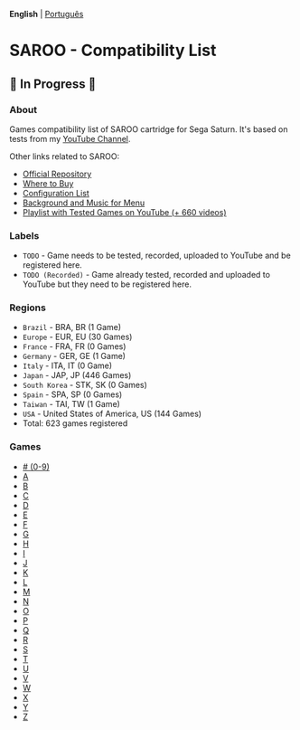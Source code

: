 **English** | [Português](pt-br.md)

# SAROO - Compatibility List

## :construction: In Progress :construction:

### About

Games compatibility list of SAROO cartridge for Sega Saturn.
It's based on tests from my [YouTube Channel](https://www.youtube.com/@chap3l).

Other links related to SAROO:

- [Official Repository](https://github.com/tpunix/SAROO)
- [Where to Buy](Info/Buy/README.md)
- [Configuration List](https://github.com/williamdsw/saroo-configuration-list)
- [Background and Music for Menu](https://github.com/williamdsw/saroo-backgrounds)
- [Playlist with Tested Games on YouTube (+ 660 videos)](https://www.youtube.com/playlist?list=PLmsMlzwbRlgLngxWI9ZzPK44Gix1Ek-ZO)

### Labels

- `TODO` - Game needs to be tested, recorded, uploaded to YouTube and be registered here.
- `TODO (Recorded)` - Game already tested, recorded and uploaded to YouTube but they need to be registered here.

### Regions

- `Brazil` - BRA, BR (1 Game)
- `Europe` - EUR, EU (30 Games)
- `France` - FRA, FR (0 Games)
- `Germany` - GER, GE (1 Game)
- `Italy` - ITA, IT (0 Game)
- `Japan` - JAP, JP (446 Games)
- `South Korea` - STK, SK (0 Games)
- `Spain` - SPA, SP (0 Games)
- `Taiwan` - TAI, TW (1 Game)
- `USA` - United States of America, US (144 Games)
- Total: 623 games registered

### Games

- [# (0-9)](./Sections/en-us/09.md)
- [A](./Sections/en-us/A.md)
- [B](./Sections/en-us/B.md)
- [C](./Sections/en-us/C.md)
- [D](./Sections/en-us/D.md)
- [E](./Sections/en-us/E.md)
- [F](./Sections/en-us/F.md)
- [G](./Sections/en-us/G.md)
- [H](./Sections/en-us/H.md)
- [I](./Sections/en-us/I.md)
- [J](./Sections/en-us/J.md)
- [K](./Sections/en-us/K.md)
- [L](./Sections/en-us/L.md)
- [M](./Sections/en-us/M.md)
- [N](./Sections/en-us/N.md)
- [O](./Sections/en-us/O.md)
- [P](./Sections/en-us/P.md)
- [Q](./Sections/en-us/Q.md)
- [R](./Sections/en-us/R.md)
- [S](./Sections/en-us/S.md)
- [T](./Sections/en-us/T.md)
- [U](./Sections/en-us/U.md)
- [V](./Sections/en-us/V.md)
- [W](./Sections/en-us/W.md)
- [X](./Sections/en-us/X.md)
- [Y](./Sections/en-us/Y.md)
- [Z](./Sections/en-us/Z.md)
